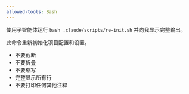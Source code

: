 ```yaml
---
allowed-tools: Bash
---
```


使用子智能体运行 `bash .claude/scripts/re-init.sh` 并向我显示完整输出。

此命令重新初始化项目配置和设置。

- 不要截断
- 不要折叠
- 不要缩写
- 完整显示所有行
- 不要打印任何其他注释
